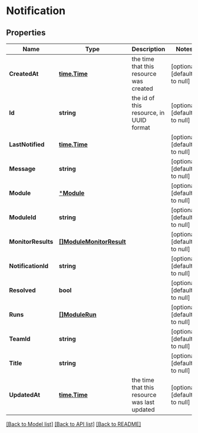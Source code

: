 # Notification

## Properties
Name | Type | Description | Notes
------------ | ------------- | ------------- | -------------
**CreatedAt** | [**time.Time**](time.Time.md) | the time that this resource was created | [optional] [default to null]
**Id** | **string** | the id of this resource, in UUID format | [optional] [default to null]
**LastNotified** | [**time.Time**](time.Time.md) |  | [optional] [default to null]
**Message** | **string** |  | [optional] [default to null]
**Module** | [***Module**](Module.md) |  | [optional] [default to null]
**ModuleId** | **string** |  | [optional] [default to null]
**MonitorResults** | [**[]ModuleMonitorResult**](ModuleMonitorResult.md) |  | [optional] [default to null]
**NotificationId** | **string** |  | [optional] [default to null]
**Resolved** | **bool** |  | [optional] [default to null]
**Runs** | [**[]ModuleRun**](ModuleRun.md) |  | [optional] [default to null]
**TeamId** | **string** |  | [optional] [default to null]
**Title** | **string** |  | [optional] [default to null]
**UpdatedAt** | [**time.Time**](time.Time.md) | the time that this resource was last updated | [optional] [default to null]

[[Back to Model list]](../README.md#documentation-for-models) [[Back to API list]](../README.md#documentation-for-api-endpoints) [[Back to README]](../README.md)

